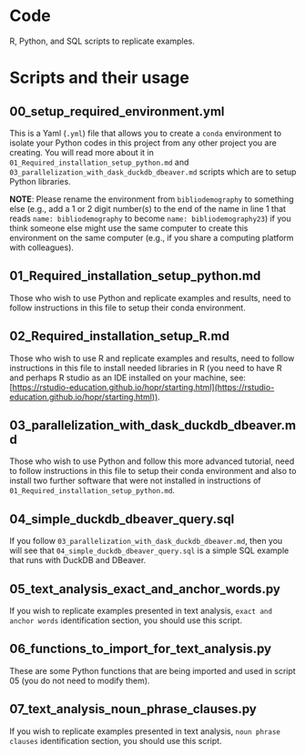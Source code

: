 # Code

R, Python, and SQL scripts to replicate examples.

# Scripts and their usage

## 00_setup_required_environment.yml

This is a Yaml (`.yml`) file that allows you to create a `conda` environment to isolate your Python codes in this project from any other project you are creating. You will read more about it in `01_Required_installation_setup_python.md` and `03_parallelization_with_dask_duckdb_dbeaver.md` scripts which are to setup Python libraries.

**NOTE**: Please rename the environment from `bibliodemography` to something else (e.g., add a 1 or 2 digit number(s) to the end of the name in line 1 that reads `name: bibliodemography` to become `name: bibliodemography23`) if you think someone else might use the same computer to create this environment on the same computer (e.g., if you share a computing platform with colleagues).

## 01_Required_installation_setup_python.md

Those who wish to use Python and replicate examples and results, need to follow instructions in this file to setup their conda environment.

## 02_Required_installation_setup_R.md

Those who wish to use R and replicate examples and results, need to follow instructions in this file to install needed libraries in R (you need to have R and perhaps R studio as an IDE installed on your machine, see: [https://rstudio-education.github.io/hopr/starting.html](https://rstudio-education.github.io/hopr/starting.html)).

## 03_parallelization_with_dask_duckdb_dbeaver.md

Those who wish to use Python and follow this more advanced tutorial, need to follow instructions in this file to setup their conda environment and also to install two further software that were not installed in instructions of `01_Required_installation_setup_python.md`.


## 04_simple_duckdb_dbeaver_query.sql

If you follow `03_parallelization_with_dask_duckdb_dbeaver.md`, then you will see that `04_simple_duckdb_dbeaver_query.sql` is a simple SQL example that runs with DuckDB and DBeaver.

## 05_text_analysis_exact_and_anchor_words.py

If you wish to replicate examples presented in text analysis, `exact and anchor words` identification section, you should use this script.

## 06_functions_to_import_for_text_analysis.py

These are some Python functions that are being imported and used in script 05 (you do not need to modify them).

## 07_text_analysis_noun_phrase_clauses.py

If you wish to replicate examples presented in text analysis, `noun phrase clauses` identification section, you should use this script.
